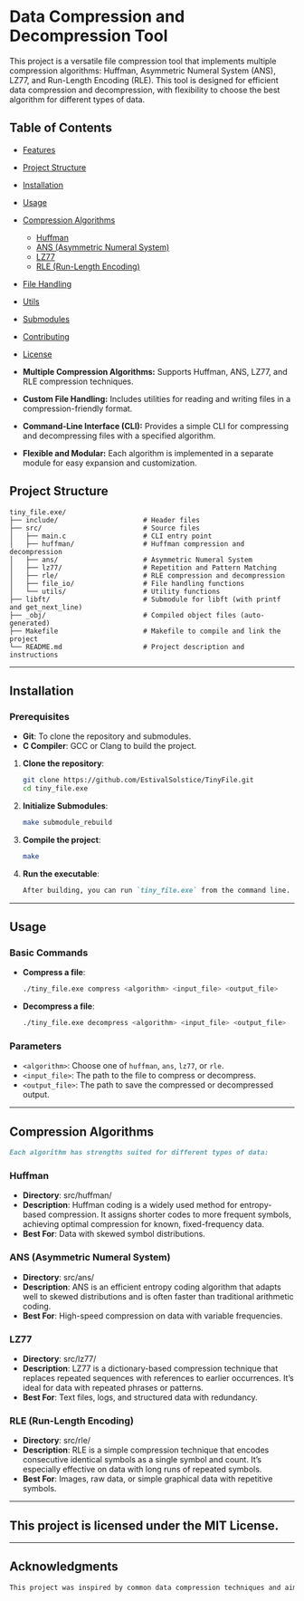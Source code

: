 # Data Compression and Decompression Tool

This project is a versatile file compression tool that implements multiple compression algorithms: Huffman, Asymmetric Numeral System (ANS), LZ77, and Run-Length Encoding (RLE). This tool is designed for efficient data compression and decompression, with flexibility to choose the best algorithm for different types of data.

## Table of Contents
- [Features](#features)
- [Project Structure](#project-structure)
- [Installation](#installation)
- [Usage](#usage)
- [Compression Algorithms](#compression-algorithms)
  - [Huffman](#huffman)
  - [ANS (Asymmetric Numeral System)](#ans-asymmetric-numeral-system)
  - [LZ77](#lz77)
  - [RLE (Run-Length Encoding)](#rle-run-length-encoding)
- [File Handling](#file-handling)
- [Utils](#utils)
- [Submodules](#submodules)
- [Contributing](#contributing)
- [License](#license)


- **Multiple Compression Algorithms:** Supports Huffman, ANS, LZ77, and RLE compression techniques.
- **Custom File Handling:** Includes utilities for reading and writing files in a compression-friendly format.
- **Command-Line Interface (CLI):** Provides a simple CLI for compressing and decompressing files with a specified algorithm.
- **Flexible and Modular:** Each algorithm is implemented in a separate module for easy expansion and customization.

## Project Structure

```plaintext
tiny_file.exe/
├── include/                     # Header files
├── src/                         # Source files
│   ├── main.c                   # CLI entry point
│   ├── huffman/                 # Huffman compression and decompression
│   ├── ans/					 # Asymmetric Numeral System
│   ├── lz77/					 # Repetition and Pattern Matching
│   ├── rle/                     # RLE compression and decompression
│   ├── file_io/                 # File handling functions
│   └── utils/                   # Utility functions
├── libft/                       # Submodule for libft (with printf and get_next_line)
├── _obj/                        # Compiled object files (auto-generated)
├── Makefile                     # Makefile to compile and link the project
└── README.md                    # Project description and instructions
```
---

## Installation

### Prerequisites
- **Git**: To clone the repository and submodules.
- **C Compiler**: GCC or Clang to build the project.

1. **Clone the repository**:
   ```bash
   git clone https://github.com/EstivalSolstice/TinyFile.git
   cd tiny_file.exe

2. **Initialize Submodules**:
   ```bash
   make submodule_rebuild

3. **Compile the project**:
	```bash
	make

4. **Run the executable**:
	```markdown
	After building, you can run `tiny_file.exe` from the command line.
---

## Usage

### Basic Commands

- **Compress a file**:
	```bash
	./tiny_file.exe compress <algorithm> <input_file> <output_file>
- **Decompress a file**:
	```bash
	./tiny_file.exe decompress <algorithm> <input_file> <output_file>

### Parameters

- `<algorithm>`: Choose one of `huffman`, `ans`, `lz77`, or `rle`.
- `<input_file>`: The path to the file to compress or decompress.
- `<output_file>`: The path to save the compressed or decompressed output.
---

## Compression Algorithms

```markdown
Each algorithm has strengths suited for different types of data:
```

### Huffman

- **Directory**: src/huffman/
- **Description**: Huffman coding is a widely used method for entropy-based compression. It assigns shorter codes to more frequent symbols, achieving optimal compression for known, fixed-frequency data.
- **Best For**: Data with skewed symbol distributions.

### ANS (Asymmetric Numeral System)

- **Directory**: src/ans/
- **Description**: ANS is an efficient entropy coding algorithm that adapts well to skewed distributions and is often faster than traditional arithmetic coding.
- **Best For**: High-speed compression on data with variable frequencies.

### LZ77

- **Directory**: src/lz77/
- **Description**: LZ77 is a dictionary-based compression technique that replaces repeated sequences with references to earlier occurrences. It’s ideal for data with repeated phrases or patterns.
- **Best For**: Text files, logs, and structured data with redundancy.

### RLE (Run-Length Encoding)

- **Directory**: src/rle/
- **Description**: RLE is a simple compression technique that encodes consecutive identical symbols as a single symbol and count. It’s especially effective on data with long runs of repeated symbols.
- **Best For**: Images, raw data, or simple graphical data with repetitive symbols.
---

## This project is licensed under the MIT License.

---
## Acknowledgments

```markdown
This project was inspired by common data compression techniques and aims to provide a practical learning experience in implementing efficient compression algorithms.
